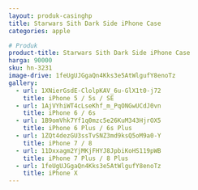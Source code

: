 ```yaml
---
layout: produk-casinghp
title: Starwars Sith Dark Side iPhone Case
categories: apple

# Produk
product-title: Starwars Sith Dark Side iPhone Case
harga: 90000
sku: hn-3231
image-drive: 1feUgUJGgaQn4Kks3e5AtWlgufY8enoTz
gallery:
  - url: 1XNierGsdE-ClolpKAV_6u-GlX1t0-j72
    title: iPhone 5 / 5s / SE
  - url: 1AjVYhiWT4cLseKhf_m_PqONGwUCdJ0vn
    title: iPhone 6 / 6s
  - url: 1B9omVhk7Yf1q0mzc5e26KuM343HjrOX5
    title: iPhone 6 Plus / 6s Plus
  - url: 1ZQt4dezGU3ssTvSNZ3md9ksQ5oM9a0-Y
    title: iPhone 7 / 8
  - url: 11Dxxagm2YjMKjFHYJ8JpbiKoHS119pWB
    title: iPhone 7 Plus / 8 Plus
  - url: 1feUgUJGgaQn4Kks3e5AtWlgufY8enoTz
    title: iPhone X
---
```

